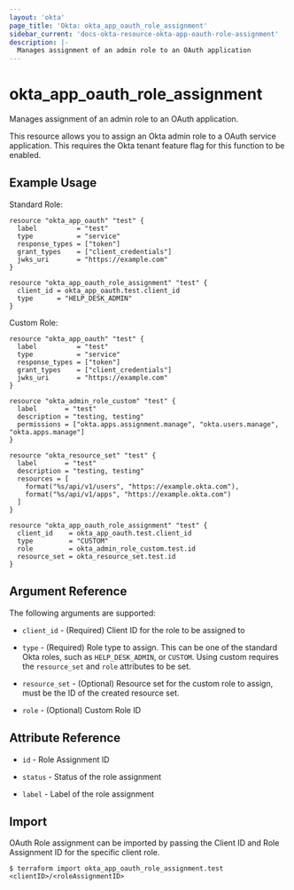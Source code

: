 ```yaml
---
layout: 'okta'
page_title: 'Okta: okta_app_oauth_role_assignment'
sidebar_current: 'docs-okta-resource-okta-app-oauth-role-assignment'
description: |-
  Manages assignment of an admin role to an OAuth application
---
```


# okta_app_oauth_role_assignment

Manages assignment of an admin role to an OAuth application.

This resource allows you to assign an Okta admin role to a OAuth service application. This requires the Okta tenant feature flag for this function to be enabled.

## Example Usage

Standard Role:

```hcl
resource "okta_app_oauth" "test" {
  label          = "test"
  type           = "service"
  response_types = ["token"]
  grant_types    = ["client_credentials"]
  jwks_uri       = "https://example.com"
}

resource "okta_app_oauth_role_assignment" "test" {
  client_id = okta_app_oauth.test.client_id
  type      = "HELP_DESK_ADMIN"
}
```

Custom Role:

```hcl
resource "okta_app_oauth" "test" {
  label          = "test"
  type           = "service"
  response_types = ["token"]
  grant_types    = ["client_credentials"]
  jwks_uri       = "https://example.com"
}

resource "okta_admin_role_custom" "test" {
  label       = "test"
  description = "testing, testing"
  permissions = ["okta.apps.assignment.manage", "okta.users.manage", "okta.apps.manage"]
}

resource "okta_resource_set" "test" {
  label       = "test"
  description = "testing, testing"
  resources = [
    format("%s/api/v1/users", "https://example.okta.com"),
    format("%s/api/v1/apps", "https://example.okta.com")
  ]
}

resource "okta_app_oauth_role_assignment" "test" {
  client_id    = okta_app_oauth.test.client_id
  type         = "CUSTOM"
  role         = okta_admin_role_custom.test.id
  resource_set = okta_resource_set.test.id
}
```

## Argument Reference

The following arguments are supported:

- `client_id` - (Required) Client ID for the role to be assigned to

- `type` - (Required) Role type to assign. This can be one of the standard Okta roles, such as `HELP_DESK_ADMIN`, or `CUSTOM`. Using custom requires the `resource_set` and `role` attributes to be set.

- `resource_set` - (Optional) Resource set for the custom role to assign, must be the ID of the created resource set.

- `role` - (Optional) Custom Role ID

## Attribute Reference

- `id` - Role Assignment ID

- `status` - Status of the role assignment

- `label` - Label of the role assignment

## Import

OAuth Role assignment can be imported by passing the Client ID and Role Assignment ID for the specific client role.

`$ terraform import okta_app_oauth_role_assignment.test <clientID>/<roleAssignmentID>`
